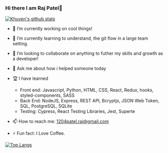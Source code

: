 ### Hi there I am Raj Patel👋


[![Khuyen's github stats](https://github-readme-stats.vercel.app/api?username=Raj-04&count_private=true&show_icons=true&theme=radical&hide_rank=false)](https://github.com/anuraghazra/github-readme-stats)


- 🔭 I’m currently working on cool things!

- 🌱 I’m currently learning to understand, the git flow in a large team setting.

- 👯 I’m looking to collaborate on anything to futher my skills and growth as a developer!

- 💬 Ask me about how i helped someone today

- 🏆 I have learned
     * Front end: Javascript, Python, HTML, CSS, React, Redux, hooks, styled-components, SASS
     * Back End: NodeJS, Express, REST API, Bcryptjs, JSON Web Token, SQL, PostgreSQL, SQLite
     * Testing: Cypress, React Testing Libraries, Jest, Superte

- 📫 How to reach me: 1204patel.raj@gmail.com

- ⚡ Fun fact: I Love Coffee.


[![Top Langs](https://github-readme-stats.vercel.app/api/top-langs/?username=Raj-04)](https://github.com/anuraghazra/github-readme-stats)

